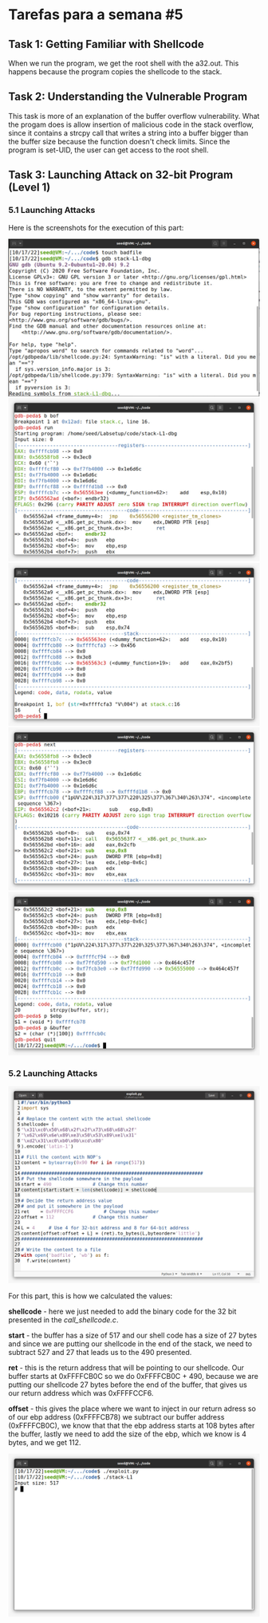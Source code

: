 # Tarefas para a semana #5

## Task 1: Getting Familiar with Shellcode

When we run the program, we get the root shell with the a32.out. This happens because the program copies the shellcode to the stack.

## Task 2: Understanding the Vulnerable Program

This task is more of an explanation of the buffer overflow vulnerability. What the progam does is allow insertion of malicious code in the stack overflow, since it contains a strcpy call that writes a string into a buffer bigger than the buffer size because the function doesn't check limits. Since the program is set-UID, the user can get access to the root shell.

## Task 3: Launching Attack on 32-bit Program (Level 1)

### 5.1 Launching Attacks
Here is the screenshots for the execution of this part:

![image-3.png](./image-3.png)
![image-4.png](./image-4.png)
![image-5.png](./image-5.png)
![image-6.png](./image-6.png)
![image-7.png](./image-7.png)

### 5.2 Launching Attacks

![image-8.png](./image-8.png) 

For this part, this is how we calculated the values:

**shellcode** - here we just needed to add the binary code for the 32 bit presented in the *call_shellcode.c*. <br>

**start** - the buffer has a size of 517 and our shell code has a size of 27 bytes and since we are putting our shellcode in the end of the stack, we need to subtract 527 and 27 that leads us to the 490 presented. <br>

**ret** - this is the return address that will be pointing to our shellcode. Our buffer starts at 0xFFFFCB0C so we do 0xFFFFCB0C + 490, because we are putting our shellcode 27 bytes before the end of the buffer, that gives us our return address which was 0xFFFFCCF6. <br>

**offset** - this gives the place where we want to inject in our return adress so of our ebp address (0xFFFFCB78) we subtract our buffer address (0xFFFFCB0C), we know that that the ebp address starts at 108 bytes after the buffer, lastly we need to add the size of the ebp, which we know is 4 bytes, and we get 112. <br>


![image-9.png](./image-9.png) 
